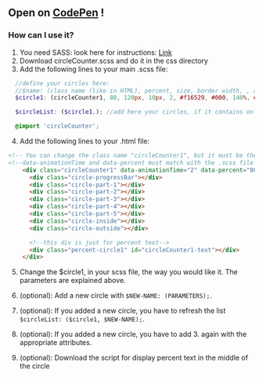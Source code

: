 ## Open on [CodePen](https://codepen.io/Itchiii/pen/yKzJVR) !

### How can I use it?
1. You need SASS: look here for instructions: [Link](http://sass-lang.com/install)
2. Download circleCounter.scss and do it in the css directory
3. Add the following lines to your main .scss file:
```scss
  //define your circles here:
  //$name: (class name (like in HTML), percent, size, border width, , animation-time, foreground color, background color, text size, color of text, inner shadow, outer shadow, animation-timing-function)
  $circle1: (circleCounter1, 80, 120px, 10px, 2, #f16529, #000, 140%, #fff, 'yes', 'no', ease);

  $circleList: ($circle1,); //add here your circles, if it contains only one element, then finish it with a comma

  @import 'circleCounter';
```
4. Add the following lines to your .html file:
```html
<!-- You can change the class name "circleCounter1", but it must be the same as in your .scss file (2.)-->
<!--data-animationTime and data-percent must match with the .scss file (for percent text)-->
    <div class="circleCounter1" data-animationTime="2" data-percent="80" data-percentId="circleCounter1-text">
      <div class="circle-progressBar"></div>
      <div class="circle-part-1"></div>
      <div class="circle-part-2"></div>
      <div class="circle-part-3"></div>
      <div class="circle-part-4"></div>
      <div class="circle-part-5"></div>
      <div class="circle-inside"></div>
      <div class="circle-outside"></div>

      <!--this div is just for percent text-->
      <div class="percent-circle1" id="circleCounter1-text"></div>
    </div>
```
5. Change the $circle1, in your scss file, the way you would like it. The parameters are explained above.
6. (optional): Add a new circle with `$NEW-NAME: (PARAMETERS);`.
7. (optional): If you added a new circle, you have to refresh the list `$circleList: ($circle1, $NEW-NAME);`.
8. (optional): If you added a new circle, you have to add 3. again with the appropriate attributes.

9. (optional): Download the script for display percent text in the middle of the circle
